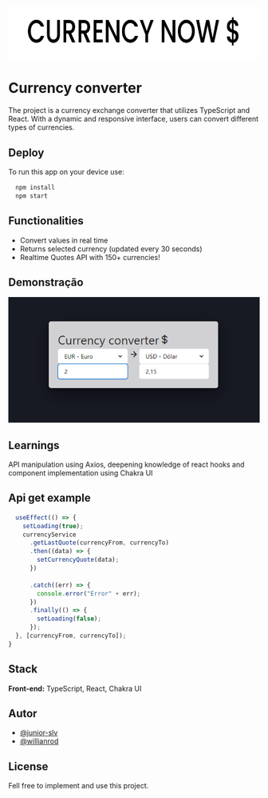 
![Logo](https://raw.githubusercontent.com/junior-slv/currency-now/master/src/assets/img.png)


# Currency converter

The project is a currency exchange converter that utilizes TypeScript and React. With a dynamic and responsive interface, users can convert different types of currencies.

## Deploy

To run this app on your device use:

```bash
  npm install
  npm start
```


## Functionalities

- Convert values ​​in real time
- Returns selected currency (updated every 30 seconds)
- Realtime Quotes API with 150+ currencies!



## Demonstração

![Demo](https://raw.githubusercontent.com/junior-slv/currency-now/master/src/assets/image.png)


## Learnings

API manipulation using Axios, deepening knowledge of react hooks and component implementation using Chakra UI


## Api get example

```javascript
  useEffect(() => {
    setLoading(true);
    currencyService
      .getLastQuote(currencyFrom, currencyTo)
      .then((data) => {
        setCurrencyQuote(data);
      })

      .catch((err) => {
        console.error("Error" + err);
      })
      .finally(() => {
        setLoading(false);
      });
  }, [currencyFrom, currencyTo]);
}
```


## Stack

**Front-end:** TypeScript, React, Chakra UI



## Autor

- [@junior-slv](https://www.github.com/junior-slv)
- [@willianrod](https://www.github.com/willianrod)

## License

Fell free to implement and use this project.

